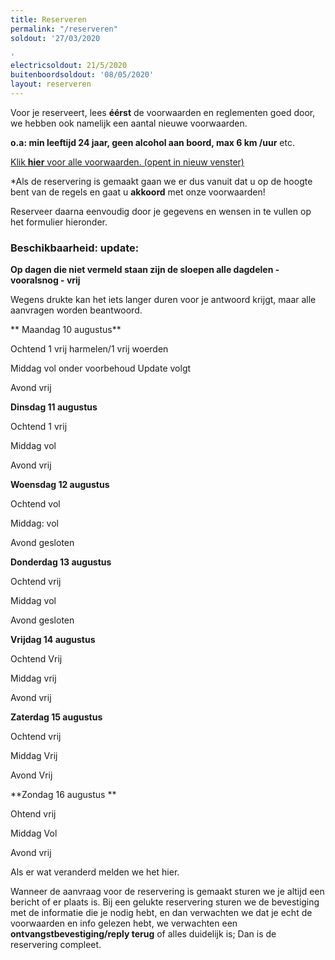 ```yaml
---
title: Reserveren
permalink: "/reserveren"
soldout: '27/03/2020

'
electricsoldout: 21/5/2020
buitenboordsoldout: '08/05/2020'
layout: reserveren
---
```


Voor je reserveert, lees **éérst** de voorwaarden en reglementen goed door,   
we hebben ook namelijk een aantal nieuwe voorwaarden.

**o.a: min leeftijd 24 jaar, geen alcohol aan boord, max 6 km /uur** etc.

[Klik **hier** voor alle voorwaarden. (opent in nieuw venster)](http://descheepsjongens.nl/voorwaarden)

*Als de reservering is gemaakt gaan we er dus vanuit dat u op de hoogte bent van de regels en gaat u **akkoord** met onze voorwaarden!

Reserveer daarna eenvoudig door je gegevens en wensen in te vullen op het formulier hieronder.

### Beschikbaarheid: update:
 

**Op dagen die niet vermeld staan
 zijn de sloepen alle dagdelen - vooralsnog - vrij**

Wegens drukte kan het iets langer duren voor je antwoord krijgt, maar alle aanvragen worden beantwoord.

** Maandag 10 augustus** 

Ochtend  1 vrij harmelen/1 vrij woerden

Middag vol onder voorbehoud Update volgt

Avond vrij

**Dinsdag 11 augustus**

Ochtend 1 vrij

Middag vol 

Avond vrij

**Woensdag 12 augustus**

Ochtend vol

Middag: vol

Avond gesloten

**Donderdag 13 augustus**

Ochtend vrij

Middag vol

Avond gesloten

**Vrijdag 14 augustus**

Ochtend Vrij

Middag vrij

Avond vrij 

**Zaterdag 15 augustus** 

Ochtend vrij

Middag Vrij 

Avond  Vrij

**Zondag 16 augustus **

Ohtend vrij

Middag Vol

Avond vrij


Als er wat veranderd melden we het hier.

Wanneer de aanvraag voor de reservering is gemaakt sturen we je altijd een bericht of er plaats is.
Bij een gelukte reservering sturen we de bevestiging met de informatie die je nodig hebt, en dan verwachten we dat je echt de voorwaarden en info gelezen hebt, we verwachten een **ontvangstbevestiging/reply terug** of alles duidelijk is; Dan is de reservering compleet.